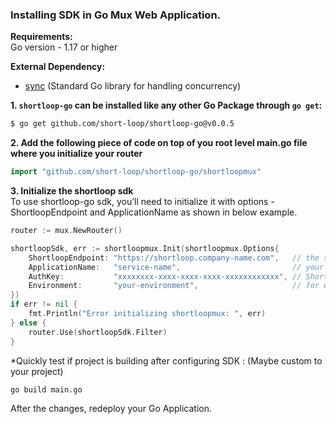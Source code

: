 ### Installing SDK in **Go Mux**  Web Application.

**Requirements:**  
Go version - 1.17 or higher  

**External Dependency:**
* [sync](https://pkg.go.dev/golang.org/x/sync) (Standard Go library for handling concurrency)  

**1. `shortloop-go` can be installed like any other Go Package through `go get`:**

```bash
$ go get github.com/short-loop/shortloop-go@v0.0.5
```

**2. Add the following piece of code on top of you root level main.go file where you initialize your router**

```go
import "github.com/short-loop/shortloop-go/shortloopmux"
```

**3. Initialize the shortloop sdk**  
To use shortloop-go sdk, you’ll need to initialize it with options - ShortloopEndpoint and ApplicationName as shown in below example.
```go
router := mux.NewRouter()

shortloopSdk, err := shortloopmux.Init(shortloopmux.Options{
    ShortloopEndpoint: "https://shortloop.company-name.com",   // the shortloop url for your org. (Provided by ShortLoop team.)
    ApplicationName:   "service-name",                         // your application name here.
    AuthKey:           "xxxxxxxx-xxxx-xxxx-xxxx-xxxxxxxxxxxx", // ShortLoop Auth Key. (Provided by ShortLoop team.)
    Environment:       "your-environment",                     // for e.g stage or prod
})
if err != nil {
    fmt.Println("Error initializing shortloopmux: ", err)
} else {
    router.Use(shortloopSdk.Filter)
}
```
*Quickly test if project is building after configuring SDK :  (Maybe custom to your project)
```bash
go build main.go
```

After the changes, redeploy your Go Application.
